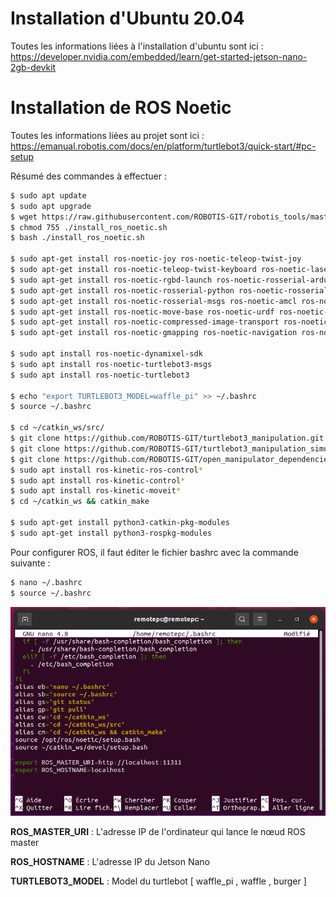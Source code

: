 # Installation d'Ubuntu 20.04

Toutes les informations liées à l'installation d'ubuntu sont ici : https://developer.nvidia.com/embedded/learn/get-started-jetson-nano-2gb-devkit

# Installation de ROS Noetic

Toutes les informations liées au projet sont ici : https://emanual.robotis.com/docs/en/platform/turtlebot3/quick-start/#pc-setup

Résumé des commandes à effectuer :

``` bash
$ sudo apt update
$ sudo apt upgrade
$ wget https://raw.githubusercontent.com/ROBOTIS-GIT/robotis_tools/master/install_ros_noetic.sh
$ chmod 755 ./install_ros_noetic.sh 
$ bash ./install_ros_noetic.sh

$ sudo apt-get install ros-noetic-joy ros-noetic-teleop-twist-joy
$ sudo apt-get install ros-noetic-teleop-twist-keyboard ros-noetic-laser-proc
$ sudo apt-get install ros-noetic-rgbd-launch ros-noetic-rosserial-arduino
$ sudo apt-get install ros-noetic-rosserial-python ros-noetic-rosserial-client
$ sudo apt-get install ros-noetic-rosserial-msgs ros-noetic-amcl ros-noetic-map-server
$ sudo apt-get install ros-noetic-move-base ros-noetic-urdf ros-noetic-xacro
$ sudo apt-get install ros-noetic-compressed-image-transport ros-noetic-rqt* ros-noetic-rviz
$ sudo apt-get install ros-noetic-gmapping ros-noetic-navigation ros-noetic-interactive-markers

$ sudo apt install ros-noetic-dynamixel-sdk
$ sudo apt install ros-noetic-turtlebot3-msgs
$ sudo apt install ros-noetic-turtlebot3

$ echo "export TURTLEBOT3_MODEL=waffle_pi" >> ~/.bashrc
$ source ~/.bashrc

$ cd ~/catkin_ws/src/
$ git clone https://github.com/ROBOTIS-GIT/turtlebot3_manipulation.git
$ git clone https://github.com/ROBOTIS-GIT/turtlebot3_manipulation_simulations.git
$ git clone https://github.com/ROBOTIS-GIT/open_manipulator_dependencies.git
$ sudo apt install ros-kinetic-ros-control*
$ sudo apt install ros-kinetic-control*
$ sudo apt install ros-kinetic-moveit*
$ cd ~/catkin_ws && catkin_make

$ sudo apt-get install python3-catkin-pkg-modules
$ sudo apt-get install python3-rospkg-modules
```

Pour configurer ROS, il faut éditer  le fichier bashrc avec la commande suivante :
``` bash
$ nano ~/.bashrc
$ source ~/.bashrc
```
<img src="images/bashrc.PNG" width="650">

**ROS_MASTER_URI** : L'adresse IP de l'ordinateur qui lance le nœud ROS master

**ROS_HOSTNAME** : L'adresse IP du Jetson Nano

**TURTLEBOT3_MODEL** : Model du turtlebot [ waffle_pi , waffle , burger ]

